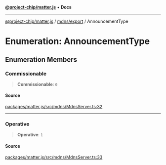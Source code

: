 [**@project-chip/matter.js**](../../../README.md) • **Docs**

***

[@project-chip/matter.js](../../../modules.md) / [mdns/export](../README.md) / AnnouncementType

# Enumeration: AnnouncementType

## Enumeration Members

### Commissionable

> **Commissionable**: `0`

#### Source

[packages/matter.js/src/mdns/MdnsServer.ts:32](https://github.com/project-chip/matter.js/blob/7a8cbb56b87d4ccf34bec5a9a95ab40a1711324f/packages/matter.js/src/mdns/MdnsServer.ts#L32)

***

### Operative

> **Operative**: `1`

#### Source

[packages/matter.js/src/mdns/MdnsServer.ts:33](https://github.com/project-chip/matter.js/blob/7a8cbb56b87d4ccf34bec5a9a95ab40a1711324f/packages/matter.js/src/mdns/MdnsServer.ts#L33)
